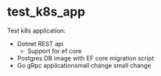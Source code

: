# test_k8s_app
Test k8s application:

  - Dotnet REST api 
    - Support for ef core 
  - Postgres DB image with EF core migration script
  - Go gRpc applicationsmall change
small change
